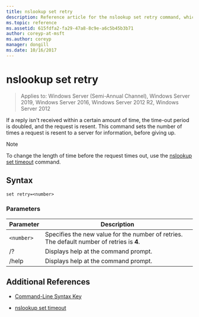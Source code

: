 ```yaml
---
title: nslookup set retry
description: Reference article for the nslookup set retry command, which sets the number of tries to get information from a specified server.
ms.topic: reference
ms.assetid: 615fdfa2-fa29-47a8-8c9e-a6c5b45b3b71
author: coreyp-at-msft
ms.author: coreyp
manager: dongill
ms.date: 10/16/2017
---
```


# nslookup set retry

> Applies to: Windows Server (Semi-Annual Channel), Windows Server 2019, Windows Server 2016, Windows Server 2012 R2, Windows Server 2012

If a reply isn't received within a certain amount of time, the time-out period is doubled, and the request is resent. This command sets the number of times a request is resent to a server for information, before giving up.

> [!NOTE]
> To change the length of time before the request times out, use the [nslookup set timeout](nslookup-set-timeout.md) command.

## Syntax

```
set retry=<number>
```

### Parameters

| Parameter | Description |
| ---------- | ---------- |
| `<number>` | Specifies the new value for the number of retries. The default number of retries is **4**. |
| /? | Displays help at the command prompt. |
| /help | Displays help at the command prompt. |

## Additional References

- [Command-Line Syntax Key](command-line-syntax-key.md)

- [nslookup set timeout](nslookup-set-timeout.md)
